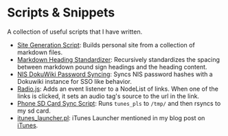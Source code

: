 # Scripts & Snippets

A collection of useful scripts that I have written.

+ [Site Generation Script](gensite.pl): Builds personal site from a collection of markdown files.
+ [Markdown Heading Standardizer](md_refactor.pl): Recursively standardizes the spacing between markdown pound sign headings and the heading content.
+ [NIS DokuWiki Password Syncing](wiki_passwd.pl): Syncs NIS password hashes with a Dokuwiki instance for SSO like behavior.
+ [Radio.js](radio.js): Adds an event listener to a NodeList of links.  When one of the links is clicked, it sets an audio tag's source to the url in the link.
+ [Phone SD Card Sync Script](sync_phone.sh): Runs `tunes_pls` to `/tmp/` and then rsyncs to my sd card.
+ [itunes_launcher.pl](itunes_launcher.pl): iTunes Launcher mentioned in my blog post on [iTunes](https://www.jleary.cc/posts/itunes.html).
